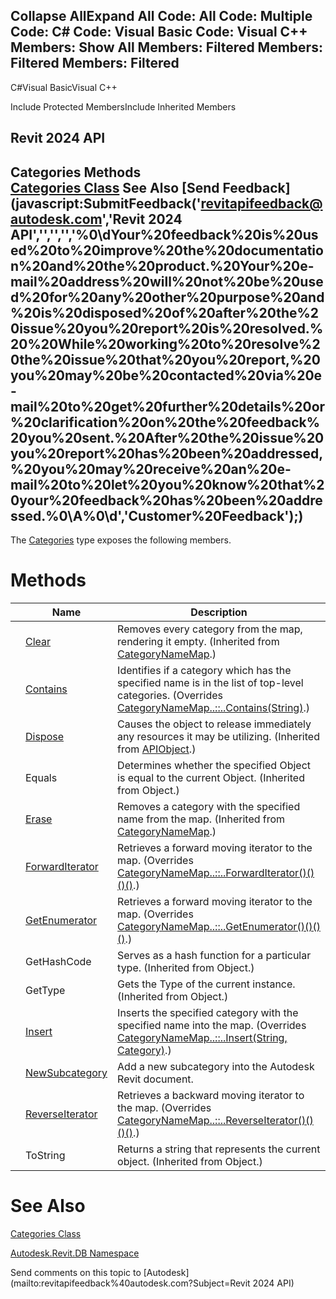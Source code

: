 ﻿

Collapse AllExpand All Code: All Code: Multiple Code: C# Code: Visual Basic Code: Visual C++  Members: Show All Members: Filtered Members: Filtered Members: Filtered   
---  
  
C#Visual BasicVisual C++

Include Protected MembersInclude Inherited Members

Revit 2024 API  
---  
Categories Methods  
[Categories Class](6708af38-6a62-ead0-88ff-c68bedd88ffe.md) See Also [Send Feedback](javascript:SubmitFeedback\('revitapifeedback@autodesk.com','Revit 2024 API','','','','%0\\dYour%20feedback%20is%20used%20to%20improve%20the%20documentation%20and%20the%20product.%20Your%20e-mail%20address%20will%20not%20be%20used%20for%20any%20other%20purpose%20and%20is%20disposed%20of%20after%20the%20issue%20you%20report%20is%20resolved.%20%20While%20working%20to%20resolve%20the%20issue%20that%20you%20report,%20you%20may%20be%20contacted%20via%20e-mail%20to%20get%20further%20details%20or%20clarification%20on%20the%20feedback%20you%20sent.%20After%20the%20issue%20you%20report%20has%20been%20addressed,%20you%20may%20receive%20an%20e-mail%20to%20let%20you%20know%20that%20your%20feedback%20has%20been%20addressed.%0\\A%0\\d','Customer%20Feedback'\);)  
---  
  
The [Categories](6708af38-6a62-ead0-88ff-c68bedd88ffe.md) type exposes the following members.

# Methods

|  | Name | Description |
| --- | --- | --- |
|  | [Clear](af97ab30-831f-2dcb-73a3-5cc3ad59025c.md) | Removes every category from the map, rendering it empty. (Inherited from [CategoryNameMap](d452bf69-eef2-2d6c-1e8d-cc059c0fe513.md).) |
|  | [Contains](26ed0ffb-eeeb-7be1-4979-ac917eac698e.md) | Identifies if a category which has the specified name is in the list of top-level categories. (Overrides [CategoryNameMap..::..Contains(String)](c68e9029-e9a2-5d72-6ec6-26c8783d3bad.md).) |
|  | [Dispose](7c03212a-b587-1c89-3912-efea0d2619c5.md) | Causes the object to release immediately any resources it may be utilizing. (Inherited from [APIObject](beb86ef5-39ad-3f0d-0cd9-0c929387a2bb.md).) |
|  | Equals | Determines whether the specified Object is equal to the current Object. (Inherited from Object.) |
|  | [Erase](a5b7531a-a899-2e24-c18c-8b4b372b0b55.md) | Removes a category with the specified name from the map. (Inherited from [CategoryNameMap](d452bf69-eef2-2d6c-1e8d-cc059c0fe513.md).) |
|  | [ForwardIterator](7d7f07c1-c704-9a6a-bb5a-53727cdc883b.md) | Retrieves a forward moving iterator to the map. (Overrides [CategoryNameMap..::..ForwardIterator()()()()](8dbe2846-e5c2-709d-55d8-eddb1ca17c6e.md).) |
|  | [GetEnumerator](e3fae454-0b81-94dc-b5e2-5209d73fa6d2.md) | Retrieves a forward moving iterator to the map. (Overrides [CategoryNameMap..::..GetEnumerator()()()()](f7eb867b-e9c8-1a42-3d34-f082bfa48583.md).) |
|  | GetHashCode | Serves as a hash function for a particular type.  (Inherited from Object.) |
|  | GetType | Gets the Type of the current instance. (Inherited from Object.) |
|  | [Insert](4dab9242-c529-b837-1464-496cee3b14a5.md) | Inserts the specified category with the specified name into the map. (Overrides [CategoryNameMap..::..Insert(String, Category)](18ff0437-a581-9cf3-ed34-c8d0e8e4337c.md).) |
|  | [NewSubcategory](aba44eba-9882-54cb-fe52-30553a684c34.md) | Add a new subcategory into the Autodesk Revit document. |
|  | [ReverseIterator](65147b61-2771-bedf-a3b4-0a7e99292fa1.md) | Retrieves a backward moving iterator to the map. (Overrides [CategoryNameMap..::..ReverseIterator()()()()](243317ae-9a4e-7bc2-57e1-5efddfaeaab6.md).) |
|  | ToString | Returns a string that represents the current object. (Inherited from Object.) |
  
# See Also

[Categories Class](6708af38-6a62-ead0-88ff-c68bedd88ffe.md)

[Autodesk.Revit.DB Namespace](87546ba7-461b-c646-cbb1-2cb8f5bff8b2.md)

Send comments on this topic to [Autodesk](mailto:revitapifeedback%40autodesk.com?Subject=Revit 2024 API)
